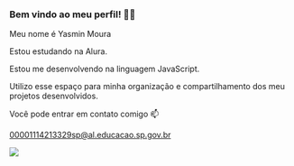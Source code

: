 ### Bem vindo ao meu perfil! 🧡🧡
Meu nome é Yasmin Moura

Estou estudando na Alura.

Estou me desenvolvendo na linguagem JavaScript.

Utilizo esse espaço para minha organização e compartilhamento dos meu projetos desenvolvidos.

Você pode entrar em contato comigo 📫

00001114213329sp@al.educacao.sp.gov.br

![](https://media1.tenor.com/m/RcZ_Uc4XYUsAAAAC/party-dancing-elephant.gif)
